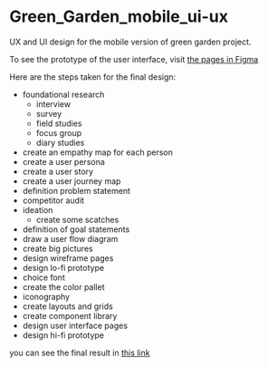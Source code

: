 # Green_Garden_mobile_ui-ux
UX and UI design for the mobile version of green garden project.


To see the prototype of the user interface, visit [the pages in Figma](https://www.figma.com/proto/6jOgIuna2IVWSJP0iSyZ0X/UI-HCI-Hi-fi?node-id=135-1552&scaling=min-zoom&page-id=0%3A1&starting-point-node-id=135%3A1552&show-proto-sidebar=1)

Here are the steps taken for the final design:
- foundational research
  - interview
  - survey
  - field studies
  - focus group
  - diary studies
- create an empathy map for each person
- create a user persona
- create a user story
- create a user journey map
- definition problem statement
- competitor audit
- ideation
  - create some scatches
- definition of goal statements
- draw a user flow diagram
- create big pictures
- design wireframe pages
- design lo-fi prototype
- choice font
- create the color pallet
- iconography
-  create layouts and grids
-  create component library
-  design user interface pages
-  design hi-fi prototype

you can see the final result in [this link](https://www.figma.com/proto/6jOgIuna2IVWSJP0iSyZ0X/UI-HCI-Hi-fi?node-id=135-1552&scaling=min-zoom&page-id=0%3A1&starting-point-node-id=135%3A1552&show-proto-sidebar=1)
